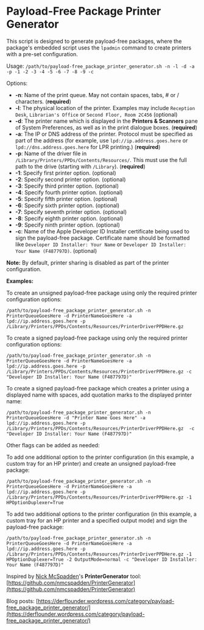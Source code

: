 # Payload-Free Package Printer Generator

This script is designed to generate payload-free packages, where the package's embedded script uses the `lpadmin` command to create printers with a pre-set configuration.

Usage: `/path/to/payload-free_package_printer_generator.sh -n -l -d -a -p -1 -2 -3 -4 -5 -6 -7 -8 -9 -c`

Options:

* **-n**: Name of the print queue. May not contain spaces, tabs, # or / characters. (**required**)
* **-l**: The physical location of the printer. Examples may include `Reception Desk`, `Librarian's Office` or `Second Floor, Room 2C456` (optional)
* **-d**: The printer name which is displayed in the **Printers & Scanners** pane of System Preferences, as well as in the print dialogue boxes. (**required**)
* **-a**: The IP or DNS address of the printer. Protocol must be specified as part of the address (for example, use `lpd://ip.address.goes.here` or `lpd://dns.address.goes.here` for LPR printing.) (**required**)
* **-p**: Name of the driver file in `/Library/Printers/PPDs/Contents/Resources/`. This must use the full path to the drive (starting with `/Library`). (**required**)
* **-1**: Specify first printer option. (optional)
* **-2**: Specify second printer option. (optional)
* **-3**: Specify third printer option. (optional)
* **-4**: Specify fourth printer option. (optional)
* **-5**: Specify fifth printer option. (optional)
* **-6**: Specify sixth printer option. (optional)
* **-7**: Specify seventh printer option. (optional)
* **-8**: Specify eighth printer option. (optional)
* **-9**: Specify ninth printer option. (optional)
* **-c**: Name of the Apple Developer ID Installer certificate being used to sign the payload-free package. Certificate name should be formatted like `Developer ID Installer: Your Name` or `Developer ID Installer: Your Name (F487797D)`. (optional)

**Note:** By default, printer sharing is disabled as part of the printer configuration.

**Examples:**

To create an unsigned payload-free package using only the required printer configuration options:

`/path/to/payload-free_package_printer_generator.sh -n PrinterQueueGoesHere -d PrinterNameGoesHere -a lpd://ip.address.goes.here -p /Library/Printers/PPDs/Contents/Resources/PrinterDriverPPDHere.gz`

To create a signed payload-free package using only the required printer configuration options:

`/path/to/payload-free_package_printer_generator.sh -n PrinterQueueGoesHere -d PrinterNameGoesHere -a lpd://ip.address.goes.here -p /Library/Printers/PPDs/Contents/Resources/PrinterDriverPPDHere.gz -c "Developer ID Installer: Your Name (F487797D)"`

To create a signed payload-free package which creates a printer using a displayed name with spaces, add quotation marks to the displayed printer name:
 
`/path/to/payload-free_package_printer_generator.sh -n PrinterQueueGoesHere -d "Printer Name Goes Here" -a lpd://ip.address.goes.here -p /Library/Printers/PPDs/Contents/Resources/PrinterDriverPPDHere.gz  -c "Developer ID Installer: Your Name (F487797D)"`


Other flags can be added as needed:

To add one additional option to the printer configuration (in this example, a custom tray for an HP printer) and create an unsigned payload-free package:

`/path/to/payload-free_package_printer_generator.sh -n PrinterQueueGoesHere -d PrinterNameGoesHere -a lpd://ip.address.goes.here -p /Library/Printers/PPDs/Contents/Resources/PrinterDriverPPDHere.gz -1 HPOptionDuplexer=True`

 To add two additional options to the printer configuration (in this example, a custom tray for an HP printer and a specified output mode) and sign the payload-free package:

`/path/to/payload-free_package_printer_generator.sh -n PrinterQueueGoesHere -d PrinterNameGoesHere -a lpd://ip.address.goes.here -p /Library/Printers/PPDs/Contents/Resources/PrinterDriverPPDHere.gz -1 HPOptionDuplexer=True -2 OutputMode=normal -c "Developer ID Installer: Your Name (F487797D)"`



Inspired by [Nick McSpadden](https://github.com/nmcspadden)'s **PrinterGenerator** tool: [https://github.com/nmcspadden/PrinterGenerator](https://github.com/nmcspadden/PrinterGenerator)

Blog posts: [https://derflounder.wordpress.com/category/payload-free_package_printer_generator/](https://derflounder.wordpress.com/category/payload-free_package_printer_generator/)
